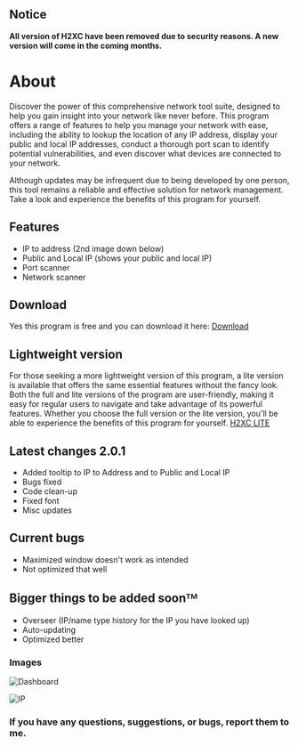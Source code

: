 ## **Notice**
**All version of H2XC have been removed due to security reasons. A new version will come in the coming months.**

# About
Discover the power of this comprehensive network tool suite, designed to help you gain insight into your network like never before. This program offers a range of features to help you manage your network with ease, including the ability to lookup the location of any IP address, display your public and local IP addresses, conduct a thorough port scan to identify potential vulnerabilities, and even discover what devices are connected to your network. 

Although updates may be infrequent due to being developed by one person, this tool remains a reliable and effective solution for network management. 
Take a look and experience the benefits of this program for yourself.

## Features
- IP to address (2nd image down below)
- Public and Local IP (shows your public and local IP)
- Port scanner
- Network scanner

## Download
Yes this program is free and you can download it here: [Download](https://github.com/Harmless05/H2XC/releases/download/Release/H2XC.msi)

## Lightweight version
For those seeking a more lightweight version of this program, a lite version is available that offers the same essential features without the fancy look. Both the full and lite versions of the program are user-friendly, making it easy for regular users to navigate and take advantage of its powerful features. Whether you choose the full version or the lite version, you'll be able to experience the benefits of this program for yourself.
[H2XC LITE](https://github.com/Harmless05)

## Latest changes 2.0.1
- Added tooltip to IP to Address and to Public and Local IP
- Bugs fixed
- Code clean-up
- Fixed font
- Misc updates

## Current bugs
- Maximized window doesn't work as intended
- Not optimized that well

## Bigger things to be added soonᵀᴹ
- Overseer (IP/name type history for the IP you have looked up)
- Auto-updating
- Optimized better

### Images

![Dashboard](https://cdn.discordapp.com/attachments/595392516195483720/900748613376966706/Home.png)

![IP](https://cdn.discordapp.com/attachments/595392516195483720/900748625590751272/IP-address.png)

### If you have any questions, suggestions, or bugs, report them to me.
